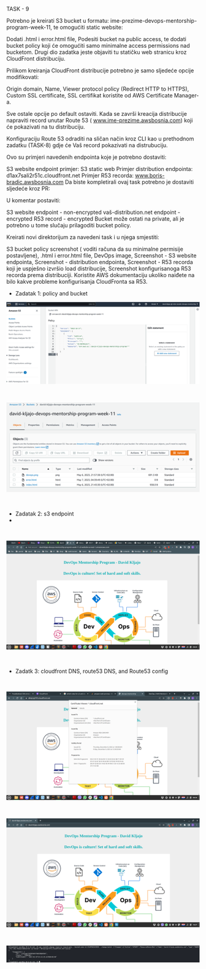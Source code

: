 TASK - 9


Potrebno je kreirati S3 bucket u formatu: ime-prezime-devops-mentorship-program-week-11, te omogućiti static website:

Dodati .html i error.html file,
Podesiti bucket na public access, te dodati bucket policy koji će omogućiti samo minimalne access permissions nad bucketom.
Drugi dio zadatka jeste objaviti tu statičku web stranicu kroz CloudFront distribuciju.

Prilikom kreiranja CloudFront distribucije potrebno je samo sljedeće opcije modifikovati:

Origin domain,
Name,
Viewer protocol policy (Redirect HTTP to HTTPS),
Custom SSL certificate,
SSL certifikat koristite od AWS Certificate Manager-a.

Sve ostale opcije po default ostaviti. Kada se završi kreacija distribucije napraviti record unutar Route 53 ( www.ime-prezime.awsbosnia.com) koji će pokazivati na tu distribuciju.

Konfiguraciju Route 53 odraditi na sličan način kroz CLI kao u prethodnom zadatku (TASK-8) gdje će Vaš record pokazivati na distrubuciju.

Ovo su primjeri navedenih endpointa koje je potrebno dostaviti:

S3 website endpoint primjer: S3 static web
Primjer distribution endpointa: d1ax7sali2r51c.cloudfront.net
Primjer R53 recorda: www.boris-bradic.awsbosnia.com
Da biste kompletirali ovaj task potrebno je dostaviti sljedeće kroz PR:

U komentar postaviti:

S3 website endpoint - non-encrypted
vaš-distribution.net endpoint - encrypted
R53 record - encrypted
Bucket može ostati na private, ali je potrebno u tome slučaju prilagoditi bucket policy.

Kreirati novi direktorijum za navedeni task i u njega smjestiti:

S3 bucket policy screenshot ( voditi računa da su minimalne permisije postavljene),
.html i error.html file, DevOps image,
Screenshot - S3 website endpointa,
Screenshot - distribution endpointa,
Screenshot - R53 recorda koji je uspješno izvršio load distribucije,
Screenshot konfigurisanoga R53 recorda prema distribuciji.
Koristite AWS dokumentaciju ukoliko naiđete na bilo kakve probleme konfigurisanja CloudFronta sa R53.



- Zadatak 1: policy and bucket

![policy](./policy.png)

<br/>

![bucket](./bucket.png)

<br/>

- Zadatak 2: s3 endpoint
- 
<br/>

![s3endpoint](./s3endpoint.png)

<br/>

- Zadatk 3: cloudfront DNS, route53 DNS, and Route53 config
<br/>

![cloudfront-dns](./cloudfront-dns.png)

<br/>

![web-route53](./web-route53.png)

<br/>

![configroute53](./configroute53.png)
